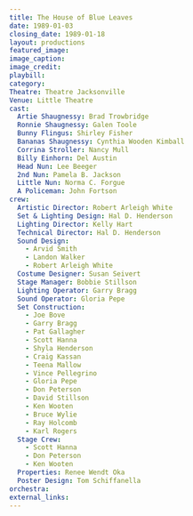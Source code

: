 ```yaml
---
title: The House of Blue Leaves
date: 1989-01-03
closing_date: 1989-01-18
layout: productions
featured_image: 
image_caption:
image_credit:
playbill: 
category: 
Theatre: Theatre Jacksonville
Venue: Little Theatre
cast:
  Artie Shaugnessy: Brad Trowbridge
  Ronnie Shaugnessy: Galen Toole
  Bunny Flingus: Shirley Fisher
  Bananas Shaugnessy: Cynthia Wooden Kimball
  Corrina Stroller: Nancy Mull
  Billy Einhorn: Del Austin
  Head Nun: Lee Beeger
  2nd Nun: Pamela B. Jackson
  Little Nun: Norma C. Forgue
  A Policeman: John Fortson
crew:
  Artistic Director: Robert Arleigh White
  Set & Lighting Design: Hal D. Henderson
  Lighting Director: Kelly Hart
  Technical Director: Hal D. Henderson
  Sound Design:
    - Arvid Smith
    - Landon Walker
    - Robert Arleigh White
  Costume Designer: Susan Seivert
  Stage Manager: Bobbie Stillson
  Lighting Operator: Garry Bragg
  Sound Operator: Gloria Pepe
  Set Construction:
    - Joe Bove
    - Garry Bragg
    - Pat Gallagher
    - Scott Hanna
    - Shyla Henderson
    - Craig Kassan
    - Teena Mallow
    - Vince Pellegrino
    - Gloria Pepe
    - Don Peterson
    - David Stillson
    - Ken Wooten
    - Bruce Wylie
    - Ray Holcomb
    - Karl Rogers
  Stage Crew: 
    - Scott Hanna
    - Don Peterson
    - Ken Wooten
  Properties: Renee Wendt Oka
  Poster Design: Tom Schiffanella
orchestra:
external_links:
---
```

